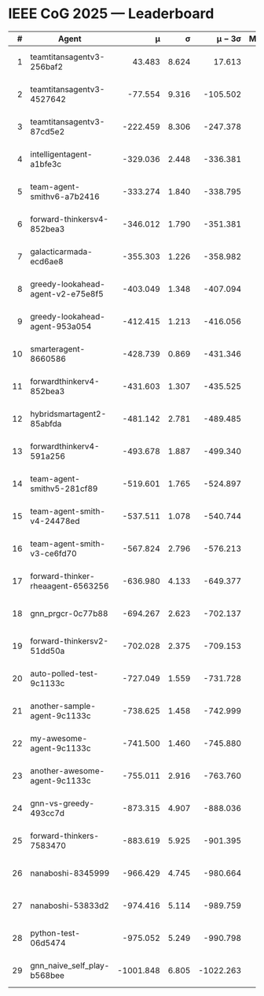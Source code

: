 # IEEE CoG 2025 — Leaderboard

| # | Agent | μ | σ | μ − 3σ | Matches | Updated |
|---:|---|---:|---:|---:|---:|---|
| 1 | teamtitansagentv3-256baf2 | 43.483 | 8.624 | 17.613 | 19976 | 2025-08-24 18:19 |
| 2 | teamtitansagentv3-4527642 | -77.554 | 9.316 | -105.502 | 19630 | 2025-08-24 18:19 |
| 3 | teamtitansagentv3-87cd5e2 | -222.459 | 8.306 | -247.378 | 20706 | 2025-08-24 18:19 |
| 4 | intelligentagent-a1bfe3c | -329.036 | 2.448 | -336.381 | 16551 | 2025-08-24 18:19 |
| 5 | team-agent-smithv6-a7b2416 | -333.274 | 1.840 | -338.795 | 19560 | 2025-08-24 18:19 |
| 6 | forward-thinkersv4-852bea3 | -346.012 | 1.790 | -351.381 | 15770 | 2025-08-24 18:19 |
| 7 | galacticarmada-ecd6ae8 | -355.303 | 1.226 | -358.982 | 18440 | 2025-08-24 18:19 |
| 8 | greedy-lookahead-agent-v2-e75e8f5 | -403.049 | 1.348 | -407.094 | 20120 | 2025-08-24 18:19 |
| 9 | greedy-lookahead-agent-953a054 | -412.415 | 1.213 | -416.056 | 18140 | 2025-08-24 18:19 |
| 10 | smarteragent-8660586 | -428.739 | 0.869 | -431.346 | 16372 | 2025-08-24 18:19 |
| 11 | forwardthinkerv4-852bea3 | -431.603 | 1.307 | -435.525 | 16274 | 2025-08-24 18:19 |
| 12 | hybridsmartagent2-85abfda | -481.142 | 2.781 | -489.485 | 16308 | 2025-08-24 18:19 |
| 13 | forwardthinkerv4-591a256 | -493.678 | 1.887 | -499.340 | 16137 | 2025-08-24 18:19 |
| 14 | team-agent-smithv5-281cf89 | -519.601 | 1.765 | -524.897 | 18960 | 2025-08-24 18:19 |
| 15 | team-agent-smith-v4-24478ed | -537.511 | 1.078 | -540.744 | 19876 | 2025-08-24 18:19 |
| 16 | team-agent-smith-v3-ce6fd70 | -567.824 | 2.796 | -576.213 | 20276 | 2025-08-24 18:19 |
| 17 | forward-thinker-rheaagent-6563256 | -636.980 | 4.133 | -649.377 | 18428 | 2025-08-24 18:19 |
| 18 | gnn_prgcr-0c77b88 | -694.267 | 2.623 | -702.137 | 17220 | 2025-08-24 18:19 |
| 19 | forward-thinkersv2-51dd50a | -702.028 | 2.375 | -709.153 | 19008 | 2025-08-24 18:19 |
| 20 | auto-polled-test-9c1133c | -727.049 | 1.559 | -731.728 | 20080 | 2025-08-24 18:19 |
| 21 | another-sample-agent-9c1133c | -738.625 | 1.458 | -742.999 | 19660 | 2025-08-24 18:19 |
| 22 | my-awesome-agent-9c1133c | -741.500 | 1.460 | -745.880 | 19680 | 2025-08-24 18:19 |
| 23 | another-awesome-agent-9c1133c | -755.011 | 2.916 | -763.760 | 21020 | 2025-08-24 18:19 |
| 24 | gnn-vs-greedy-493cc7d | -873.315 | 4.907 | -888.036 | 15240 | 2025-08-24 18:19 |
| 25 | forward-thinkers-7583470 | -883.619 | 5.925 | -901.395 | 18100 | 2025-08-24 18:19 |
| 26 | nanaboshi-8345999 | -966.429 | 4.745 | -980.664 | 15890 | 2025-08-24 18:19 |
| 27 | nanaboshi-53833d2 | -974.416 | 5.114 | -989.759 | 15220 | 2025-08-24 18:19 |
| 28 | python-test-06d5474 | -975.052 | 5.249 | -990.798 | 15690 | 2025-08-24 18:19 |
| 29 | gnn_naive_self_play-b568bee | -1001.848 | 6.805 | -1022.263 | 15620 | 2025-08-24 18:19 |
